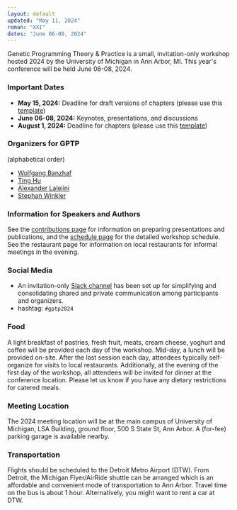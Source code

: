 ```yaml
---
layout: default
updated: "May 11, 2024"
roman: "XXI"
dates: "June 06-08, 2024"
---
```


<!-- ## GPTP Sandbox 2022 -->
Genetic Programming Theory & Practice is a small, invitation-only workshop hosted 2024 by the University of Michigan in Ann Arbor, MI. This year's conference will be held June 06-08, 2024.

<!-- Genetic Programming Theory & Practice is a small, invitation-only workshop.
In June 2024, GPTP will return to  University of Michigan, Ann Arbor, MI.
Fall 2022 will see the premiere of GPTP Sandbox, an online GPTP event dedicated to the work of PhD students working in GP as well as social media activities for promoting genetic programming. -->

### Important Dates

- **May 15, 2024:** Deadline for draft versions of chapters (please use this [template](http://gptp-workshop.com/GPTPChapterTemplate2024.zip))
- **June 06-08, 2024:** Keynotes, presentations, and discussions
- **August 1, 2024:** Deadline for chapters (please use this [template](http://gptp-workshop.com/GPTPChapterTemplate2024.zip))

### Organizers for GPTP

(alphabetical order)

- [Wolfgang Banzhaf](https://www.cse.msu.edu/~banzhafw/)
- [Ting Hu](https://www.cs.queensu.ca/people/Ting/Hu)
- [Alexander Lalejini](https://www.gvsu.edu/computing/lalejini-alexander-111.htm)
- [Stephan Winkler](http://bioinformatics.fh-hagenberg.at/site/index.php?id=36)

### Information for Speakers and Authors

See the [contributions page](contributions.html) for information on preparing presentations and publications, and the [schedule page](schedule.html) for the detailed workshop schedule. See the restaurant page for information on local restaurants for informal meetings in the evening.

### Social Media

- An invitation-only [Slack channel](http://gptp-workshops.slack.com) has been set up for simplifying and consolidating shared and private communication among participants and organizers.
- hashtag: `#gptp2024`


### Food

A light breakfast of pastries, fresh fruit, meats, cream cheese, yoghurt and coffee will be provided each day of the workshop. Mid-day, a lunch will be provided on-site. After the last session each day, attendees typically self-organize for visits to local restaurants. 
Additionally, at the evening of the first day of the workshop, all attendees will be invited for dinner at the conference location.
Please let us know if you have any dietary restrictions for catered meals.

### Meeting Location

The 2024 meeting location will be at the main campus of University of Michigan, LSA Building, ground floor, 500 S State St, Ann Arbor.
A (for-fee) parking garage is available nearby.

<!--
### Accommodations
There is a block of rooms reserved at the meeting location, the Kellogg Hotel and Convention Center, which can be booked at a special rate.
Additionally, a list of bed-and-breakfast inns, hotels and motels is provided. There are several other options available, including a number of local AirBnB providers.
-->

### Transportation

Flights should be scheduled to the Detroit Metro Airport (DTW). From Detroit, the Michigan Flyer/AirRide shuttle can be arranged which is an affordable and convenient mode of transportation to Ann Arbor. Travel time on the bus is about 1 hour. Alternatively, you might want to rent a car at DTW.


<!-- Transportation options should be considered before actually embarking on the trip.
There is very little chance of street parking on weekdays on the University campus, but there is a pay-by-use parking close to the College of Engineering. -->

